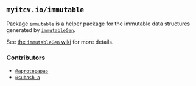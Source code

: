## `myitcv.io/immutable`

Package `immutable` is a helper package for the immutable data structures generated by
[`immutableGen`](https://myitcv.io/immutable/tree/master/cmd/immutableGen).

See [the `immutableGen` wiki](https://myitcv.io/immutable/wiki/immutableGen) for more details.

### Contributors

* [`@aprotopapas`](https://github.com/aprotopapas)
* [`@subash-a`](https://github.com/subash-a)
